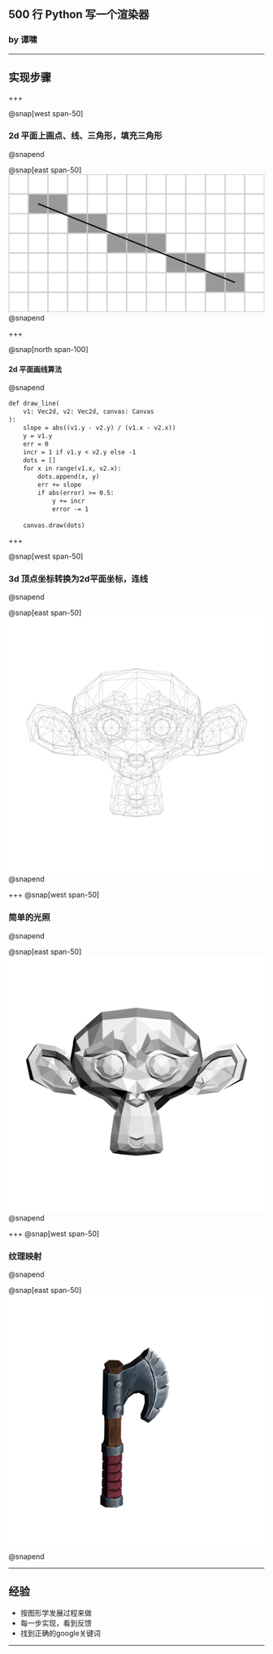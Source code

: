 ## 500 行 Python 写一个渲染器

### by 谭啸

---

## 实现步骤

+++

@snap[west span-50]
### 2d 平面上画点、线、三角形，填充三角形
@snapend

@snap[east span-50]
![](bresenham.png)
@snapend


+++

@snap[north span-100]
#### 2d 平面画线算法
@snapend

```python3
def draw_line(
    v1: Vec2d, v2: Vec2d, canvas: Canvas
):
    slope = abs((v1.y - v2.y) / (v1.x - v2.x))
    y = v1.y
    err = 0
    incr = 1 if v1.y < v2.y else -1
    dots = []
    for x in range(v1.x, v2.x):
        dots.append(x, y)
        err += slope
        if abs(error) >= 0.5:
            y += incr
            error -= 1

    canvas.draw(dots)
```

+++

@snap[west span-50]
### 3d 顶点坐标转换为2d平面坐标，连线
@snapend



@snap[east span-50]
![](monkey_wireframe.png)
@snapend

+++
@snap[west span-50]
### 简单的光照
@snapend


@snap[east span-50]
![](monkey_zbuffer.png)
@snapend


+++
@snap[west span-50]
### 纹理映射
@snapend

@snap[east span-50]
![](axe.png)
@snapend

---

## 经验

* 按图形学发展过程来做
* 每一步实现，看到反馈
* 找到正确的google关键词

---
